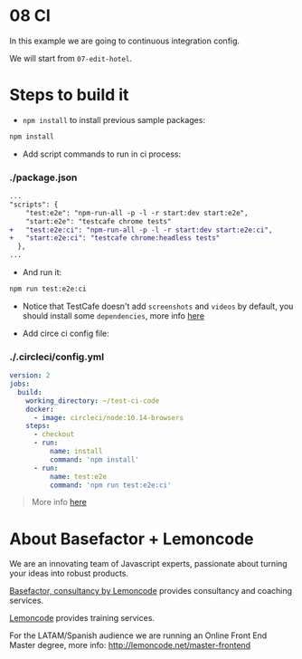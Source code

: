 # 08 CI

In this example we are going to continuous integration config.

We will start from `07-edit-hotel`.

# Steps to build it

- `npm install` to install previous sample packages:

```bash
npm install
```

- Add script commands to run in ci process:

### ./package.json

```diff
...
"scripts": {
    "test:e2e": "npm-run-all -p -l -r start:dev start:e2e",
    "start:e2e": "testcafe chrome tests"
+   "test:e2e:ci": "npm-run-all -p -l -r start:dev start:e2e:ci",
+   "start:e2e:ci": "testcafe chrome:headless tests"
  },
...
```

- And run it:

```bash
npm run test:e2e:ci
```

- Notice that TestCafe doesn't add `screenshots` and `videos` by default, you should install some `dependencies`, more info [here](https://devexpress.github.io/testcafe/documentation/using-testcafe/common-concepts/screenshots-and-videos.html)

- Add circe ci config file:

### ./.circleci/config.yml

```yml
version: 2
jobs:
  build:
    working_directory: ~/test-ci-code
    docker:
      - image: circleci/node:10.14-browsers
    steps:
      - checkout
      - run:
          name: install
          command: 'npm install'
      - run:
          name: test:e2e
          command: 'npm run test:e2e:ci'
```

> More info [here](https://devexpress.github.io/testcafe/documentation/continuous-integration/circleci.html)

# About Basefactor + Lemoncode

We are an innovating team of Javascript experts, passionate about turning your ideas into robust products.

[Basefactor, consultancy by Lemoncode](http://www.basefactor.com) provides consultancy and coaching services.

[Lemoncode](http://lemoncode.net/services/en/#en-home) provides training services.

For the LATAM/Spanish audience we are running an Online Front End Master degree, more info: http://lemoncode.net/master-frontend
